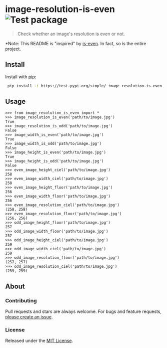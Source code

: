 # image-resolution-is-even ![Test package](https://github.com/nexy7574/image-resolution-is-even/actions/workflows/test.yml/badge.svg)

> Check whether an image's resolution is even or not.

*Note: This README is "inspired" by [is-even](https://www.npmjs.com/package/is-even). In fact, so is the entire project.

## Install

Install with [pip](https://pypi.org/project/pip/):

```sh
 pip install -i https://test.pypi.org/simple/ image-resolution-is-even
```

## Usage

```pycon
>>> from image_resolution_is_even import *
>>> image_resolution_is_even('path/to/image.jpg')
True
>>> image_resolution_is_odd('path/to/image.jpg')
False
>>> image_width_is_even('path/to/image.jpg')
True
>>> image_width_is_odd('path/to/image.jpg')
False
>>> image_height_is_even('path/to/image.jpg')
True
>>> image_height_is_odd('path/to/image.jpg')
False
>>> even_image_height_ciel('path/to/image.jpg')
258
>>> even_image_width_ciel('path/to/image.jpg')
258
>>> even_image_height_floor('path/to/image.jpg')
256
>>> even_image_width_floor('path/to/image.jpg')
256
>>> even_image_resolution_ciel('path/to/image.jpg')
(258, 258)
>>> even_image_resolution_floor('path/to/image.jpg')
(256, 256)  
>>> odd_image_height_floor('path/to/image.jpg')
257
>>> odd_image_width_floor('path/to/image.jpg')
257
>>> odd_image_height_ciel('path/to/image.jpg')
259
>>> odd_image_width_ciel('path/to/image.jpg')
259
>>> odd_image_resolution_floor('path/to/image.jpg')
(257, 257)
>>> odd_image_resolution_ciel('path/to/image.jpg')
(259, 259)
```

## About

### Contributing

Pull requests and stars are always welcome. For bugs and feature requests, [please create an issue](../../issues/new).

### License

Released under the [MIT License](LICENSE).
